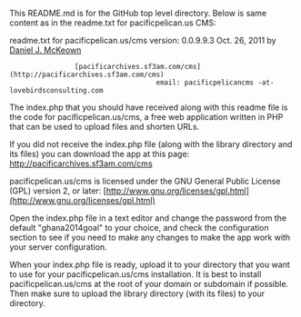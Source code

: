 This README.md is for the GitHub top level directory. Below is same content as in the readme.txt for pacificpelican.us CMS:

readme.txt for pacificpelican.us/cms
version: 0.0.9.9.3
Oct. 26, 2011
by [Daniel J. McKeown](http://djmcloud.com)

					[pacificarchives.sf3am.com/cms](http://pacificarchives.sf3am.com/cms)		
										email: pacificpelicancms -at- lovebirdsconsulting.com

The index.php that you should have received along with this readme file is the code for pacificpelican.us/cms, a free web application written in PHP that can be used to upload files and shorten URLs.

If you did not receive the index.php file (along with the library directory and its files) you can download the app at this page:
http://pacificarchives.sf3am.com/cms

pacificpelican.us/cms is licensed under the GNU General Public License (GPL) version 2, or later:
					[http://www.gnu.org/licenses/gpl.html](http://www.gnu.org/licenses/gpl.html)

Open the index.php file in a text editor and change the password from the default "ghana2014goal" to your choice, and check the configuration section to see if you need to make any changes to make the app work with your server configuration.

When your index.php file is ready, upload it to your directory that you want to use for your pacificpelican.us/cms installation.  It is best to install pacificpelican.us/cms at the root of your domain or subdomain if possible.  Then make sure to upload the library directory (with its files) to your directory.
